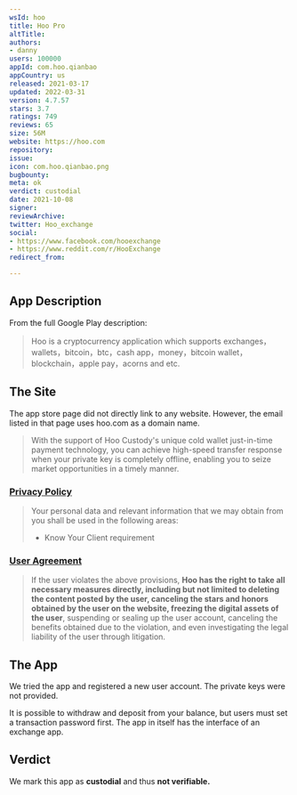 ```yaml
---
wsId: hoo
title: Hoo Pro
altTitle: 
authors:
- danny
users: 100000
appId: com.hoo.qianbao
appCountry: us
released: 2021-03-17
updated: 2022-03-31
version: 4.7.57
stars: 3.7
ratings: 749
reviews: 65
size: 56M
website: https://hoo.com
repository: 
issue: 
icon: com.hoo.qianbao.png
bugbounty: 
meta: ok
verdict: custodial
date: 2021-10-08
signer: 
reviewArchive: 
twitter: Hoo_exchange
social:
- https://www.facebook.com/hooexchange
- https://www.reddit.com/r/HooExchange
redirect_from: 

---
```


## App Description
From the full Google Play description:

> Hoo is a cryptocurrency application which supports exchanges，wallets，bitcoin，btc，cash app，money，bitcoin wallet，blockchain，apple pay，acorns and etc.

## The Site

The app store page did not directly link to any website. However, the email listed in that page uses hoo.com as a domain name.

> With the support of Hoo Custody's unique cold wallet just-in-time payment technology, you can achieve high-speed transfer response when your private key is completely offline, enabling you to seize market opportunities in a timely manner.

### [Privacy Policy](https://help.hoo.ac/hc/en-us/articles/360038254972-Privacy-Policy)
> Your personal data and relevant information that we may obtain from you shall be used in the following areas:  
> - Know Your Client requirement

### [User Agreement](https://help.hoo.ac/hc/en-us/articles/360029242212)
>  If the user violates the above provisions, **Hoo has the right to take all necessary measures directly, including but not limited to deleting the content posted by the user, canceling the stars and honors obtained by the user on the website, freezing the digital assets of the user**, suspending or sealing up the user account, canceling the benefits obtained due to the violation, and even investigating the legal liability of the user through litigation.

## The App
We tried the app and registered a new user account. The private keys were not provided. 

It is possible to withdraw and deposit from your balance, but users must set a transaction password first. The app in itself has the interface of an exchange app.

## Verdict
We mark this app as **custodial** and thus **not verifiable.**
